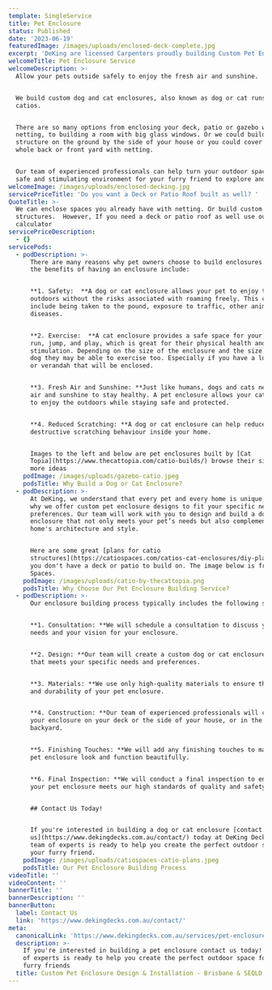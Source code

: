 ```yaml
---
template: SingleService
title: Pet Enclosure
status: Published
date: '2023-06-19'
featuredImage: /images/uploads/enclosed-deck-complete.jpg
excerpt: 'DeKing are licensed Carpenters proudly building Custom Pet Enclosures '
welcomeTitle: Pet Enclosure Service
welcomeDescription: >-
  Allow your pets outside safely to enjoy the fresh air and sunshine. 


  We build custom dog and cat enclosures, also known as dog or cat runs or
  catios. 


  There are so many options from enclosing your deck, patio or gazebo with
  netting, to building a room with big glass windows. Or we could build a custom
  structure on the ground by the side of your house or you could cover your
  whole back or front yard with netting. 


  Our team of experienced professionals can help turn your outdoor space into a
  safe and stimulating environment for your furry friend to explore and enjoy.
welcomeImage: /images/uploads/enclosed-decking.jpg
servicePriceTitle: 'Do you want a Deck or Patio Roof built as well? '
QuoteTitle: >-
  We can enclose spaces you already have with netting. Or build custom wooden
  structures.  However, If you need a deck or patio roof as well use our
  calculator
servicePriceDescription:
  - {}
servicePods:
  - podDescription: >-
      There are many reasons why pet owners choose to build enclosures. Some of
      the benefits of having an enclosure include:


      **1. Safety:  **A dog or cat enclosure allows your pet to enjoy the
      outdoors without the risks associated with roaming freely. This can
      include being taken to the pound, exposure to traffic, other animals, and
      diseases.


      **2. Exercise:  **A cat enclosure provides a safe space for your cat to
      run, jump, and play, which is great for their physical health and mental
      stimulation. Depending on the size of the enclosure and the size of the
      dog they may be able to exercise too. Especially if you have a long deck
      or verandah that will be enclosed.


      **3. Fresh Air and Sunshine: **Just like humans, dogs and cats need fresh
      air and sunshine to stay healthy. A pet enclosure allows your cat or dog
      to enjoy the outdoors while staying safe and protected.


      **4. Reduced Scratching: **A dog or cat enclosure can help reduce
      destructive scratching behaviour inside your home.


      Images to the left and below are pet enclosures built by [Cat
      Topia](https://www.thecattopia.com/catio-builds/) browse their site to see
      more ideas
    podImage: /images/uploads/gazebo-catio.jpeg
    podsTitle: Why Build a Dog or Cat Enclosure?
  - podDescription: >-
      At DeKing, we understand that every pet and every home is unique. That's
      why we offer custom pet enclosure designs to fit your specific needs and
      preferences. Our team will work with you to design and build a dog or cat
      enclosure that not only meets your pet’s needs but also complements your
      home's architecture and style.


      Here are some great [plans for catio
      structures](https://catiospaces.com/catios-cat-enclosures/diy-plans/) if
      you don't have a deck or patio to build on. The image below is from Catio
      Spaces.
    podImage: /images/uploads/catio-by-thecattopia.png
    podsTitle: Why Choose Our Pet Enclosure Building Service?
  - podDescription: >-
      Our enclosure building process typically includes the following steps:


      **1. Consultation: **We will schedule a consultation to discuss your pet's
      needs and your vision for your enclosure.


      **2. Design: **Our team will create a custom dog or cat enclosure design
      that meets your specific needs and preferences.


      **3. Materials: **We use only high-quality materials to ensure the safety
      and durability of your pet enclosure.


      **4. Construction: **Our team of experienced professionals will construct
      your enclosure on your deck or the side of your house, or in the front or
      backyard.


      **5. Finishing Touches: **We will add any finishing touches to make your
      pet enclosure look and function beautifully.


      **6. Final Inspection: **We will conduct a final inspection to ensure that
      your pet enclosure meets our high standards of quality and safety.


      ## Contact Us Today!


      If you're interested in building a dog or cat enclosure [contact
      us](https://www.dekingdecks.com.au/contact/) today at DeKing Decks! Our
      team of experts is ready to help you create the perfect outdoor space for
      your furry friend.
    podImage: /images/uploads/catiospaces-catio-plans.jpeg
    podsTitle: Our Pet Enclosure Building Process
videoTitle: ''
videoContent: ''
bannerTitle: ''
bannerDescription: ''
bannerButton:
  label: Contact Us
  link: 'https://www.dekingdecks.com.au/contact/'
meta:
  canonicalLink: 'https://www.dekingdecks.com.au/services/pet-enclosure/'
  description: >-
    If you're interested in building a pet enclosure contact us today! Our team
    of experts is ready to help you create the perfect outdoor space for your
    furry friends
  title: Custom Pet Enclosure Design & Installation - Brisbane & SEQLD
---
```


